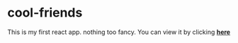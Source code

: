 # cool-friends
This is my first react app.
nothing too fancy. You can view it by clicking <a href="" target="blank_"><strong>here</strong></a>
